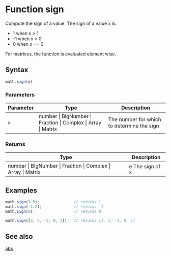 # Function sign

Compute the sign of a value. The sign of a value x is:

-  1 when x > 1
- -1 when x < 0
-  0 when x == 0

For matrices, the function is evaluated element wise.


## Syntax

```js
math.sign(x)
```

### Parameters

Parameter | Type | Description
--------- | ---- | -----------
`x` | number &#124; BigNumber &#124; Fraction &#124; Complex &#124; Array &#124; Matrix |  The number for which to determine the sign

### Returns

Type | Description
---- | -----------
number &#124; BigNumber &#124; Fraction &#124; Complex &#124; Array &#124; Matrix | e The sign of `x`


## Examples

```js
math.sign(3.5);               // returns 1
math.sign(-4.2);              // returns -1
math.sign(0);                 // returns 0

math.sign([3, 5, -2, 0, 2]);  // returns [1, 1, -1, 0, 1]
```


## See also

[abs](abs.md)


<!-- Note: This file is automatically generated from source code comments. Changes made in this file will be overridden. -->
